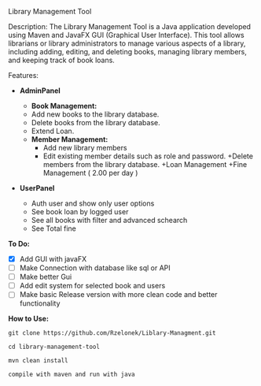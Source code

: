 Library Management Tool

Description:
The Library Management Tool is a Java application developed using Maven and JavaFX GUI (Graphical User Interface). This tool allows librarians or library administrators to manage various aspects of a library, including adding, editing, and deleting books, managing library members, and keeping track of book loans.


Features:


+ **AdminPanel** 
  +   **Book Management:**
    + Add new books to the library database.
    + Delete books from the library database.
    + Extend Loan.
  + **Member Management:**
    + Add new library members
    + Edit existing member details such as role and password.
    +Delete members from the library database.
    +Loan Management
    +Fine Management ( 2.00 per day ) 

+ **UserPanel**
  + Auth user and show only user options 
  + See book loan by logged user 
  + See all books with filter and advanced schearch
  + See Total fine 
  
**To Do:**
- [x] Add GUI with javaFX
- [ ] Make Connection with database like sql or API
- [ ] Make better Gui
- [ ] Add edit system for selected book and users
- [ ] Make basic Release version with more clean code and better functionality 

**How to Use:**
```
git clone https://github.com/Rzelonek/Liblary-Managment.git
```
```
cd library-management-tool
```
```
mvn clean install
```
```
compile with maven and run with java
```
